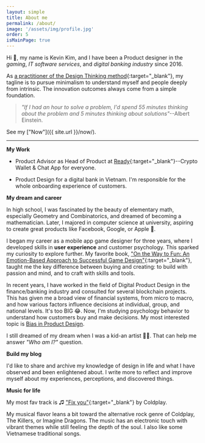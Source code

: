 ```yaml
---
layout: simple
title: About me
permalink: /about/
image: '/assets/img/profile.jpg'
order: 5
isMainPage: true
---
```


Hi 👋, my name is Kevin Kim, and I have been a Product designer in the *gaming*, *IT software services*, and *digital banking industry* since 2016.


As [a practitioner of the Design Thinking method](https://www.credly.com/badges/d7ba6db5-ff1a-42e8-b854-ae6d3e8028a8){:target="_blank"}, my tagline is to pursue minimalism to understand myself and people deeply from intrinsic. The innovation outcomes always come from a simple foundation.

> _"If I had an hour to solve a problem, I'd spend 55 minutes thinking about the problem and 5 minutes thinking about solutions"_--Albert Einstein.

See my ["Now"]({{ site.url }}/now/).

***

**My Work**

- Product Advisor as Head of Product at [Ready](https://ready.io){:target="_blank"}--Crypto Wallet & Chat App for everyone.

- Product Design for a digital bank in Vietnam. I'm responsible for the whole onboarding experience of customers.

**My dream and career**

In high school, I was fascinated by the beauty of elementary math, especially Geometry and Combinatorics, and dreamed of becoming a mathematician. Later, I majored in computer science at university, aspiring to create great products like Facebook, Google, or Apple 🫠.

I began my career as a mobile app game designer for three years, where I developed skills in **user experience** and customer psychology. This sparked my curiosity to explore further. My favorite book, ["On the Way to Fun: An Emotion-Based Approach to Successful Game Design"](https://www.amazon.com/Way-Fun-Emotion-Based-Approach-Successful/dp/1568815824){:target="_blank"}, taught me the key difference between buying and creating: to build with passion and mind, and to craft with skills and tools.

In recent years, I have worked in the field of Digital Product Design in the finance/banking industry and consulted for several blockchain projects. This has given me a broad view of financial systems, from micro to macro, and how various factors influence decisions at individual, group, and national levels. It's too BIG 😂. Now, I'm studying psychology behavior to understand how customers buy and make decisions. My most interested topic is [Bias in Product Design](/research/2023-12-13-bias).

I still dreamed of my dream when I was a kid-an artist 🧑‍🎨. That can help me answer *"Who am I?"* question.

**Build my blog**

I'd like to share and archive my knowledge of design in life and what I have observed and been enlightened about. I write more to reflect and improve myself about my experiences, perceptions, and discovered things.

**Music for life**

My most fav track is ♫ ["Fix you"](https://open.spotify.com/track/7LVHVU3tWfcxj5aiPFEW4Q?si=bb571cb38d7b4565"){:target="_blank"} by Coldplay.

My musical flavor leans a bit toward the alternative rock genre of Coldplay, The Killers, or Imagine Dragons. The music has an electronic touch with vibrant themes while still feeling the depth of the soul. I also like some Vietnamese traditional songs.